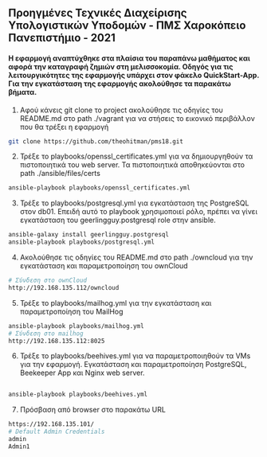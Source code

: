 ## Προηγμένες Τεχνικές Διαχείρισης Υπολογιστικών Υποδομών - ΠΜΣ Χαροκόπειο Πανεπιστήμιο - 2021

#### Η εφαρμογή αναπτύχθηκε στα πλαίσια του παραπάνω μαθήματος και αφορά την καταγραφή ζημιών στη μελισσοκομία. Οδηγός για τις λειτουργικότητες της εφαρμογής υπάρχει στον φάκελο QuickStart-App. Για την εγκατάσταση της εφαρμογής ακολούθησε τα παρακάτω βήματα. 


1. Αφού κάνεις git clone το project ακολούθησε τις οδηγίες του README.md στο path ./vagrant για να στήσεις το εικονικό περιβάλλον που θα τρέξει η εφαρμογή

```bash
git clone https://github.com/theohitman/pms18.git
```

2. Τρέξε το playbooks/openssl_certificates.yml για να δημιουργηθούν τα πιστοποιητικά του web server. Τα πιστοποιητικά αποθηκεύονται στο path ./ansible/files/certs

```bash
ansible-playbook playbooks/openssl_certificates.yml 
```
3. Τρέξε το playbooks/postgresql.yml για εγκατάσταση της PostgreSQL στον db01. Επειδή αυτό το playbook χρησιμοποιεί ρόλο, πρέπει να γίνει εγκατάσταση του geerlingguy.postgresql role στην ansible.

```bash
ansible-galaxy install geerlingguy.postgresql
ansible-playbook playbooks/postgresql.yml
```

4. Ακολούθησε τις οδηγίες του README.md στο path ./owncloud για την εγκατάσταση και παραμετροποίηση του ownCloud

```bash
# Σύνδεση στο ownCloud
http://192.168.135.112/owncloud 
```

5. Τρέξε το playbooks/mailhog.yml για την εγκατάσταση και παραμετροποίηση του MailHog

```bash
ansible-playbook playbooks/mailhog.yml
# Σύνδεση στο mailhog
http://192.168.135.112:8025
```

6. Τρέξε το playbooks/beehives.yml για να παραμετροποιηθούν τα VMs για την εφαρμογή. Εγκατάσταση και παραμετροποίηση PostgreSQL, Beekeeper App και Nginx web server.  

```bash

ansible-playbook playbooks/beehives.yml
```

7. Πρόσβαση από browser στο παρακάτω URL

```bash
https://192.168.135.101/
# Default Admin Credentials
admin
Admin1
```